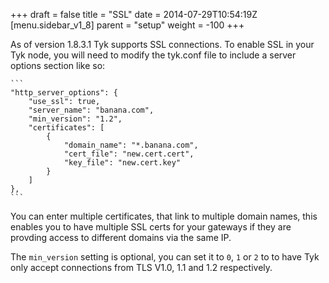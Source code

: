 +++
draft = false
title = "SSL"
date = 2014-07-29T10:54:19Z
[menu.sidebar_v1_8]
    parent = "setup"
    weight = -100
+++

As of version 1.8.3.1 Tyk supports SSL connections. To enable SSL in your Tyk node, you will need to modify the tyk.conf file to include a server options section like so:

	```
	"http_server_options": {
        "use_ssl": true,
        "server_name": "banana.com",
        "min_version": "1.2",
        "certificates": [
            {
                "domain_name": "*.banana.com",
                "cert_file": "new.cert.cert",
                "key_file": "new.cert.key"
            }
        ]
    },
    ```
You can enter multiple certificates, that link to multiple domain names, this enables you to have multiple SSL certs for your gateways if they are provding access to different domains via the same IP.

The `min_version` setting is optional, you can set it to `0`, `1` or `2` to to have Tyk only accept connections from TLS V1.0, 1.1 and 1.2 respectively.

